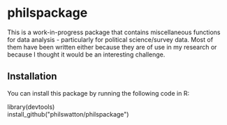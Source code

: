 # philspackage

This is a work-in-progress package that contains miscellaneous functions for data analysis - particularly for political science/survey data. Most of them have been written either because they are of use in my research or because I thought it would be an interesting challenge.

## Installation

You can install this package by running the following code in R:

library(devtools)  
install_github("philswatton/philspackage")
